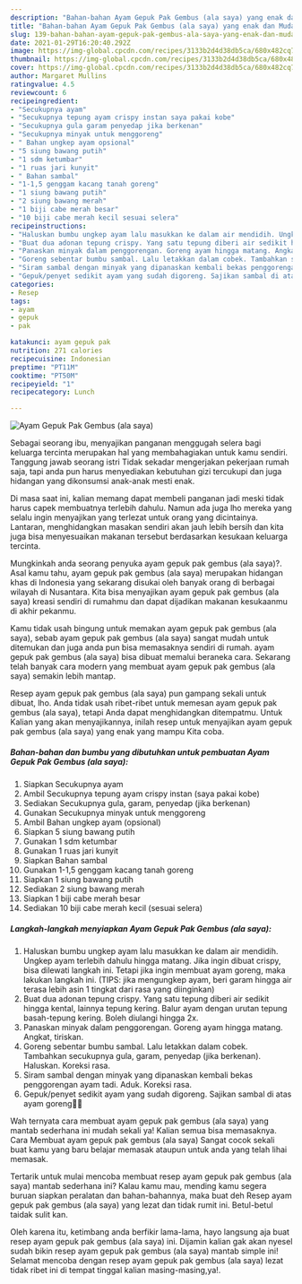 ```yaml
---
description: "Bahan-bahan Ayam Gepuk Pak Gembus (ala saya) yang enak dan Mudah Dibuat"
title: "Bahan-bahan Ayam Gepuk Pak Gembus (ala saya) yang enak dan Mudah Dibuat"
slug: 139-bahan-bahan-ayam-gepuk-pak-gembus-ala-saya-yang-enak-dan-mudah-dibuat
date: 2021-01-29T16:20:40.292Z
image: https://img-global.cpcdn.com/recipes/3133b2d4d38db5ca/680x482cq70/ayam-gepuk-pak-gembus-ala-saya-foto-resep-utama.jpg
thumbnail: https://img-global.cpcdn.com/recipes/3133b2d4d38db5ca/680x482cq70/ayam-gepuk-pak-gembus-ala-saya-foto-resep-utama.jpg
cover: https://img-global.cpcdn.com/recipes/3133b2d4d38db5ca/680x482cq70/ayam-gepuk-pak-gembus-ala-saya-foto-resep-utama.jpg
author: Margaret Mullins
ratingvalue: 4.5
reviewcount: 6
recipeingredient:
- "Secukupnya ayam"
- "Secukupnya tepung ayam crispy instan saya pakai kobe"
- "Secukupnya gula garam penyedap jika berkenan"
- "Secukupnya minyak untuk menggoreng"
- " Bahan ungkep ayam opsional"
- "5 siung bawang putih"
- "1 sdm ketumbar"
- "1 ruas jari kunyit"
- " Bahan sambal"
- "1-1,5 genggam kacang tanah goreng"
- "1 siung bawang putih"
- "2 siung bawang merah"
- "1 biji cabe merah besar"
- "10 biji cabe merah kecil sesuai selera"
recipeinstructions:
- "Haluskan bumbu ungkep ayam lalu masukkan ke dalam air mendidih. Ungkep ayam terlebih dahulu hingga matang. Jika ingin dibuat crispy, bisa dilewati langkah ini. Tetapi jika ingin membuat ayam goreng, maka lakukan langkah ini. (TIPS: jika mengungkep ayam, beri garam hingga air terasa lebih asin 1 tingkat dari rasa yang diinginkan)"
- "Buat dua adonan tepung crispy. Yang satu tepung diberi air sedikit hingga kental, lainnya tepung kering. Balur ayam dengan urutan tepung basah-tepung kering. Boleh diulangi hingga 2x."
- "Panaskan minyak dalam penggorengan. Goreng ayam hingga matang. Angkat, tiriskan."
- "Goreng sebentar bumbu sambal. Lalu letakkan dalam cobek. Tambahkan secukupnya gula, garam, penyedap (jika berkenan). Haluskan. Koreksi rasa."
- "Siram sambal dengan minyak yang dipanaskan kembali bekas penggorengan ayam tadi. Aduk. Koreksi rasa."
- "Gepuk/penyet sedikit ayam yang sudah digoreng. Sajikan sambal di atas ayam goreng👌🏻"
categories:
- Resep
tags:
- ayam
- gepuk
- pak

katakunci: ayam gepuk pak 
nutrition: 271 calories
recipecuisine: Indonesian
preptime: "PT11M"
cooktime: "PT50M"
recipeyield: "1"
recipecategory: Lunch

---
```



![Ayam Gepuk Pak Gembus (ala saya)](https://img-global.cpcdn.com/recipes/3133b2d4d38db5ca/680x482cq70/ayam-gepuk-pak-gembus-ala-saya-foto-resep-utama.jpg)

Sebagai seorang ibu, menyajikan panganan menggugah selera bagi keluarga tercinta merupakan hal yang membahagiakan untuk kamu sendiri. Tanggung jawab seorang istri Tidak sekadar mengerjakan pekerjaan rumah saja, tapi anda pun harus menyediakan kebutuhan gizi tercukupi dan juga hidangan yang dikonsumsi anak-anak mesti enak.

Di masa  saat ini, kalian memang dapat membeli panganan jadi meski tidak harus capek membuatnya terlebih dahulu. Namun ada juga lho mereka yang selalu ingin menyajikan yang terlezat untuk orang yang dicintainya. Lantaran, menghidangkan masakan sendiri akan jauh lebih bersih dan kita juga bisa menyesuaikan makanan tersebut berdasarkan kesukaan keluarga tercinta. 



Mungkinkah anda seorang penyuka ayam gepuk pak gembus (ala saya)?. Asal kamu tahu, ayam gepuk pak gembus (ala saya) merupakan hidangan khas di Indonesia yang sekarang disukai oleh banyak orang di berbagai wilayah di Nusantara. Kita bisa menyajikan ayam gepuk pak gembus (ala saya) kreasi sendiri di rumahmu dan dapat dijadikan makanan kesukaanmu di akhir pekanmu.

Kamu tidak usah bingung untuk memakan ayam gepuk pak gembus (ala saya), sebab ayam gepuk pak gembus (ala saya) sangat mudah untuk ditemukan dan juga anda pun bisa memasaknya sendiri di rumah. ayam gepuk pak gembus (ala saya) bisa dibuat memalui beraneka cara. Sekarang telah banyak cara modern yang membuat ayam gepuk pak gembus (ala saya) semakin lebih mantap.

Resep ayam gepuk pak gembus (ala saya) pun gampang sekali untuk dibuat, lho. Anda tidak usah ribet-ribet untuk memesan ayam gepuk pak gembus (ala saya), tetapi Anda dapat menghidangkan ditempatmu. Untuk Kalian yang akan menyajikannya, inilah resep untuk menyajikan ayam gepuk pak gembus (ala saya) yang enak yang mampu Kita coba.

<!--inarticleads1-->

##### Bahan-bahan dan bumbu yang dibutuhkan untuk pembuatan Ayam Gepuk Pak Gembus (ala saya):

1. Siapkan Secukupnya ayam
1. Ambil Secukupnya tepung ayam crispy instan (saya pakai kobe)
1. Sediakan Secukupnya gula, garam, penyedap (jika berkenan)
1. Gunakan Secukupnya minyak untuk menggoreng
1. Ambil  Bahan ungkep ayam (opsional)
1. Siapkan 5 siung bawang putih
1. Gunakan 1 sdm ketumbar
1. Gunakan 1 ruas jari kunyit
1. Siapkan  Bahan sambal
1. Gunakan 1-1,5 genggam kacang tanah goreng
1. Siapkan 1 siung bawang putih
1. Sediakan 2 siung bawang merah
1. Siapkan 1 biji cabe merah besar
1. Sediakan 10 biji cabe merah kecil (sesuai selera)




<!--inarticleads2-->

##### Langkah-langkah menyiapkan Ayam Gepuk Pak Gembus (ala saya):

1. Haluskan bumbu ungkep ayam lalu masukkan ke dalam air mendidih. Ungkep ayam terlebih dahulu hingga matang. Jika ingin dibuat crispy, bisa dilewati langkah ini. Tetapi jika ingin membuat ayam goreng, maka lakukan langkah ini. (TIPS: jika mengungkep ayam, beri garam hingga air terasa lebih asin 1 tingkat dari rasa yang diinginkan)
1. Buat dua adonan tepung crispy. Yang satu tepung diberi air sedikit hingga kental, lainnya tepung kering. Balur ayam dengan urutan tepung basah-tepung kering. Boleh diulangi hingga 2x.
1. Panaskan minyak dalam penggorengan. Goreng ayam hingga matang. Angkat, tiriskan.
1. Goreng sebentar bumbu sambal. Lalu letakkan dalam cobek. Tambahkan secukupnya gula, garam, penyedap (jika berkenan). Haluskan. Koreksi rasa.
1. Siram sambal dengan minyak yang dipanaskan kembali bekas penggorengan ayam tadi. Aduk. Koreksi rasa.
1. Gepuk/penyet sedikit ayam yang sudah digoreng. Sajikan sambal di atas ayam goreng👌🏻




Wah ternyata cara membuat ayam gepuk pak gembus (ala saya) yang mantab sederhana ini mudah sekali ya! Kalian semua bisa memasaknya. Cara Membuat ayam gepuk pak gembus (ala saya) Sangat cocok sekali buat kamu yang baru belajar memasak ataupun untuk anda yang telah lihai memasak.

Tertarik untuk mulai mencoba membuat resep ayam gepuk pak gembus (ala saya) mantab sederhana ini? Kalau kamu mau, mending kamu segera buruan siapkan peralatan dan bahan-bahannya, maka buat deh Resep ayam gepuk pak gembus (ala saya) yang lezat dan tidak rumit ini. Betul-betul taidak sulit kan. 

Oleh karena itu, ketimbang anda berfikir lama-lama, hayo langsung aja buat resep ayam gepuk pak gembus (ala saya) ini. Dijamin kalian gak akan nyesel sudah bikin resep ayam gepuk pak gembus (ala saya) mantab simple ini! Selamat mencoba dengan resep ayam gepuk pak gembus (ala saya) lezat tidak ribet ini di tempat tinggal kalian masing-masing,ya!.


